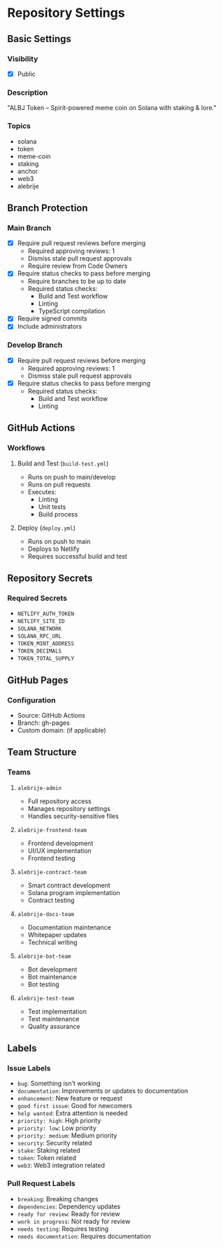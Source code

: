 # Repository Settings

## Basic Settings

### Visibility
- [x] Public

### Description
"ALBJ Token – Spirit-powered meme coin on Solana with staking & lore."

### Topics
- solana
- token
- meme-coin
- staking
- anchor
- web3
- alebrije

## Branch Protection

### Main Branch
- [x] Require pull request reviews before merging
  - Required approving reviews: 1
  - Dismiss stale pull request approvals
  - Require review from Code Owners
- [x] Require status checks to pass before merging
  - Require branches to be up to date
  - Required status checks:
    - Build and Test workflow
    - Linting
    - TypeScript compilation
- [x] Require signed commits
- [x] Include administrators

### Develop Branch
- [x] Require pull request reviews before merging
  - Required approving reviews: 1
  - Dismiss stale pull request approvals
- [x] Require status checks to pass before merging
  - Required status checks:
    - Build and Test workflow
    - Linting

## GitHub Actions

### Workflows
1. Build and Test (`build-test.yml`)
   - Runs on push to main/develop
   - Runs on pull requests
   - Executes:
     - Linting
     - Unit tests
     - Build process

2. Deploy (`deploy.yml`)
   - Runs on push to main
   - Deploys to Netlify
   - Requires successful build and test

## Repository Secrets

### Required Secrets
- `NETLIFY_AUTH_TOKEN`
- `NETLIFY_SITE_ID`
- `SOLANA_NETWORK`
- `SOLANA_RPC_URL`
- `TOKEN_MINT_ADDRESS`
- `TOKEN_DECIMALS`
- `TOKEN_TOTAL_SUPPLY`

## GitHub Pages

### Configuration
- Source: GitHub Actions
- Branch: gh-pages
- Custom domain: (if applicable)

## Team Structure

### Teams
1. `alebrije-admin`
   - Full repository access
   - Manages repository settings
   - Handles security-sensitive files

2. `alebrije-frontend-team`
   - Frontend development
   - UI/UX implementation
   - Frontend testing

3. `alebrije-contract-team`
   - Smart contract development
   - Solana program implementation
   - Contract testing

4. `alebrije-docs-team`
   - Documentation maintenance
   - Whitepaper updates
   - Technical writing

5. `alebrije-bot-team`
   - Bot development
   - Bot maintenance
   - Bot testing

6. `alebrije-test-team`
   - Test implementation
   - Test maintenance
   - Quality assurance

## Labels

### Issue Labels
- `bug`: Something isn't working
- `documentation`: Improvements or updates to documentation
- `enhancement`: New feature or request
- `good first issue`: Good for newcomers
- `help wanted`: Extra attention is needed
- `priority: high`: High priority
- `priority: low`: Low priority
- `priority: medium`: Medium priority
- `security`: Security related
- `stake`: Staking related
- `token`: Token related
- `web3`: Web3 integration related

### Pull Request Labels
- `breaking`: Breaking changes
- `dependencies`: Dependency updates
- `ready for review`: Ready for review
- `work in progress`: Not ready for review
- `needs testing`: Requires testing
- `needs documentation`: Requires documentation 